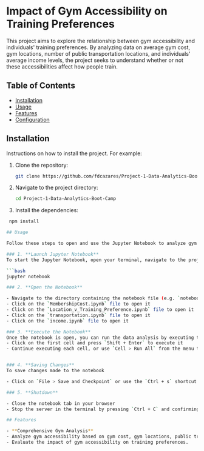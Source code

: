# Impact of Gym Accessibility on Training Preferences

This project aims to explore the relationship between gym accessibility and individuals' training preferences. By analyzing data on average gym cost, gym locations, number of public transportation locations, and individuals' average income levels, the project seeks to understand whether or not these accessibilities affect how people train. 

## Table of Contents

- [Installation](#installation)
- [Usage](#usage)
- [Features](#features)
- [Configuration](#configuration)

## Installation

Instructions on how to install the project. For example:

1. Clone the repository:
   ```bash
   git clone https://github.com/fdcazares/Project-1-Data-Analytics-Boot-Camp.git

2. Navigate to the project directory:
   ```bash
   cd Project-1-Data-Analytics-Boot-Camp

4. Install the dependencies:
  ```bash
   npm install

## Usage

Follow these steps to open and use the Jupyter Notebook to analyze gym accessibility and training preferences.

### 1. **Launch Jupyter Notebook**
To start the Jupyter Notebook, open your terminal, navigate to the project directory, and run the following command:

```bash
jupyter notebook

### 2. **Open the Notebook**

- Navigate to the directory containing the notebook file (e.g. `notebooks` folder)
- Click on the `MembershipCost.ipynb` file to open it
- Click on the `Location_v_Training_Preference.ipynb` file to open it
- Click on the `transportation.ipynb` file to open it
- Click on the `income.ipynb` file to open it

### 3. **Execute the Notebook**
Once the notebook is open, you can run the data analysis by executing the cells:
- Click on the first cell and press `Shift + Enter` to execute it
- Continue executing each cell, or use `Cell > Run All` from the menu to run all the cell at the same time


### 4. **Saving Changes**
To save changes made to the notebook

- Click on `File > Save and Checkpoint` or use the `Ctrl + s` shortcut

### 5. **Shutdown**

- Close the notebook tab in your browser
- Stop the server in the terminal by pressing `Ctrl + C` and confirming with `y`.

## Features

- **Comprehensive Gym Analysis**
  - Analyze gym accessibility based on gym cost, gym locations, public transportation, and income levels.
  - Evaluate the impact of gym accessibility on training preferences.
